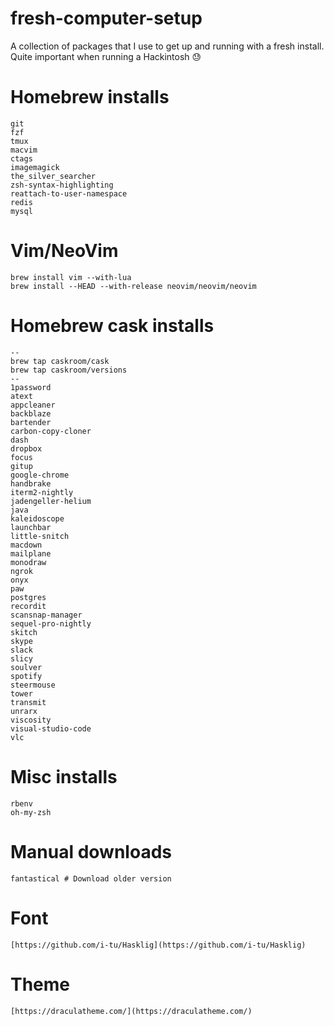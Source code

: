 # fresh-computer-setup
A collection of packages that I use to get up and running with a fresh install. Quite important when running a Hackintosh :sweat:

# Homebrew installs

```
git 
fzf
tmux
macvim
ctags
imagemagick
the_silver_searcher
zsh-syntax-highlighting
reattach-to-user-namespace
redis
mysql
```

# Vim/NeoVim

```
brew install vim --with-lua
brew install --HEAD --with-release neovim/neovim/neovim
```

# Homebrew cask installs

```
--
brew tap caskroom/cask
brew tap caskroom/versions
--
1password
atext
appcleaner
backblaze
bartender
carbon-copy-cloner
dash
dropbox
focus
gitup
google-chrome
handbrake
iterm2-nightly
jadengeller-helium
java
kaleidoscope
launchbar
little-snitch
macdown
mailplane
monodraw
ngrok
onyx
paw
postgres
recordit
scansnap-manager
sequel-pro-nightly
skitch
skype
slack
slicy
soulver
spotify
steermouse
tower
transmit
unrarx
viscosity
visual-studio-code
vlc
```

# Misc installs

```
rbenv
oh-my-zsh
```

# Manual downloads

```
fantastical # Download older version
```

# Font
```
[https://github.com/i-tu/Hasklig](https://github.com/i-tu/Hasklig)
```

# Theme
```
[https://draculatheme.com/](https://draculatheme.com/)
```
